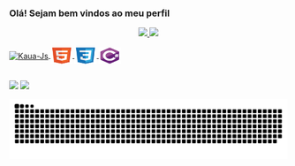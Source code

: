 ### Olá! Sejam bem vindos ao meu perfil


<div align="center">
  <a href="https://github.com/Kauadt">
  <img height="180em" src="https://github-readme-stats.vercel.app/api?username=Kauadt&show_icons=true&theme=dark&include_all_commits=true&count_private=true"/>
  <img height="180em" src="https://github-readme-stats.vercel.app/api/top-langs/?username=Kauadt&layout=compact&langs_count=7&theme=dark"/>
</div>

</div>
<div style="display: inline_block"><br>
  <img align="center" alt="Kaua-Js" height="30" width="40" src="https://cdn.jsdelivr.net/gh/devicons/devicon/icons/javascript/javascript-original.svg" >
  <img align="center" alt="Kaua-HTML" height="30" width="40" src="https://raw.githubusercontent.com/devicons/devicon/master/icons/html5/html5-original.svg">
  <img align="center" alt="Kaua-CSS" height="30" width="40" src="https://raw.githubusercontent.com/devicons/devicon/master/icons/css3/css3-original.svg">
  <img align="center" alt="Kaua-Csharp" height="30" width="40" src="https://raw.githubusercontent.com/devicons/devicon/master/icons/csharp/csharp-original.svg">
</div>
  
 ##
 
 <div> 
  
  <a href="https://instagram.com/kauadt_" target="_blank"><img src="https://img.shields.io/badge/-Instagram-%23E4405F?style=for-the-badge&logo=instagram&logoColor=white" target="_blank"></a>
  <a href = "kauadt2000@gmail.com"><img src="https://img.shields.io/badge/-Gmail-%23333?style=for-the-badge&logo=gmail&logoColor=white" target="_blank"></a>
 
  
  ![Snake animation](https://github.com/Kauadt/Kauadt/blob/output/github-contribution-grid-snake.svg)
  
  </div>
 
 
